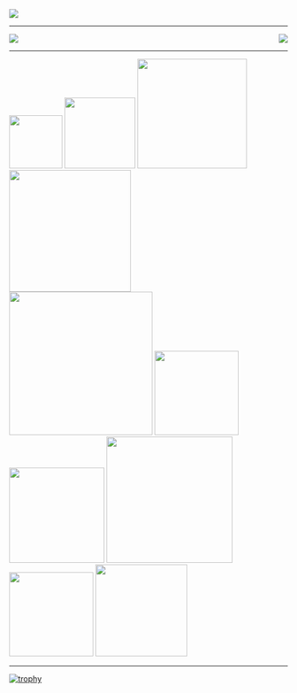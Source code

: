 <a href="https://github.com/JaeSeoKim/badge42">
  <img align="middle" src="https://badge42.herokuapp.com/api/stats/vvaucoul?privacyEmail=true" />
</a>

---

<div class="sst">
  <a href="https://github.com/anuraghazra/github-readme-stats">
   <img align="middle" src="https://github-readme-stats.vercel.app/api?username=vvaucoul&show_icons=true&theme=dark" />
  </a>
  <a href="https://github.com/anuraghazra/github-readme-stats">
    <img align="right" src="https://github-readme-stats.vercel.app/api/top-langs/?username=vvaucoul&theme=dark" />
  </a>
</div>

---

<div class="sk">
  <img src="https://img.shields.io/badge/-C-black?style=for-the-badge&logo=C&logoWidth=20" width="96"></img>
  <img src="https://img.shields.io/badge/-C++-black?style=for-the-badge&logo=Cplusplus&logoWidth=20" width="128"></img>
  <img src="https://img.shields.io/badge/-Assembly-black?style=for-the-badge&logo=assemblyscript&logoWidth=20" width="198"></img>
  <img src="https://img.shields.io/badge/-Typescript-black?style=for-the-badge&logo=typescript&logoWidth=20" width="220"></img>
</div>

<div class="sk">
  <img src="https://img.shields.io/badge/-Unreal Engine-black?style=for-the-badge&logo=unrealengine&logoWidth=20" width="259"></img>
  <img src="https://img.shields.io/badge/-Unity-black?style=for-the-badge&logo=unity&logoWidth=20" width="152"></img>
</div>

<div class="sk">
  <img src="https://img.shields.io/badge/-Docker-black?style=for-the-badge&logo=docker&logoWidth=20" width="172"></img>
  <img src="https://img.shields.io/badge/-Kubernetes-black?style=for-the-badge&logo=kubernetes&logoWidth=20" width="228"></img>
  <img src="https://img.shields.io/badge/-VueJS-black?style=for-the-badge&logo=vuedotjs&logoWidth=20" width="152"></img>
  <img src="https://img.shields.io/badge/-NestJS-black?style=for-the-badge&logo=nestjs&logoWidth=20" width="166"></img>
</div>

---

[![trophy](https://github-profile-trophy.vercel.app/?username=vvaucoul&theme=darkhub&column=8&margin-w=15&margin-h=15)](https://github.com/ryo-ma/github-profile-trophy)

<!--
<a href="https://github.com/anuraghazra/github-readme-stats">
  <img align="center" src="https://github-readme-stats.vercel.app/api/pin/?username=vvaucoul&repo=ft_ls&theme=dark" />
</a>
-->
